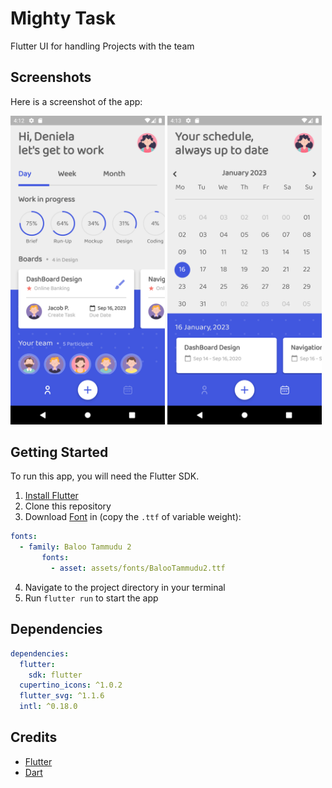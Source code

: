 # Mighty Task

Flutter UI for handling Projects with the team

## Screenshots

Here is a screenshot of the app:

<p float="left">
<img src="./screenshots/1.png" width="49%" />
<img src="./screenshots/2.png" width="49%" />
</p>

## Getting Started

To run this app, you will need the Flutter SDK.

1. [Install Flutter](https://flutter.dev/docs/get-started/install)
2. Clone this repository
3. Download [Font](https://fonts.google.com/specimen/Baloo+Tammudu+2?query=baloo&preview.text=Hello%20There&preview.text_type=custom) in (copy the `.ttf` of variable weight):
```yaml
fonts:
  - family: Baloo Tammudu 2
       fonts:
         - asset: assets/fonts/BalooTammudu2.ttf
```
4. Navigate to the project directory in your terminal
5. Run `flutter run` to start the app

## Dependencies

```yaml
dependencies:
  flutter:
    sdk: flutter
  cupertino_icons: ^1.0.2
  flutter_svg: ^1.1.6
  intl: ^0.18.0
```


## Credits

- [Flutter](https://flutter.dev)
- [Dart](https://dart.dev)
